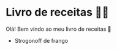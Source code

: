 # Livro de receitas :man_cook:

Olá! Bem vindo ao meu livro de receitas :wave:

- Strogonoff de frango



